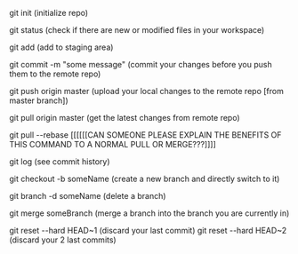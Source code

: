 git init (initialize repo)

git status (check if there are new or modified files in your workspace)

git add <some file> (add to staging area)

git commit -m "some message" (commit your changes before you push them to the remote repo)

git push origin master (upload your local changes to the remote repo [from master branch])

git pull origin master (get the latest changes from remote repo)

git pull --rebase [[[[[[CAN SOMEONE PLEASE EXPLAIN THE BENEFITS OF THIS COMMAND TO A NORMAL PULL OR MERGE???]]]]

git log (see commit history)

git checkout -b someName (create a new branch and directly switch to it)

git branch -d someName (delete a branch)

git merge someBranch (merge a branch into the branch you are currently in)

git reset --hard HEAD~1 (discard your last commit)
git reset --hard HEAD~2 (discard your 2 last commits)
